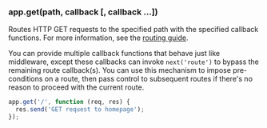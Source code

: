 <h3 id='app.get.method'>app.get(path, callback [, callback ...])</h3>

Routes HTTP GET requests to the specified path with the specified callback functions.
For more information, see the [routing guide](/guide/routing.html).

You can provide multiple callback functions that behave just like middleware, except
these callbacks can invoke `next('route')` to bypass the remaining route callback(s).
You can use this mechanism to impose pre-conditions on a route, then pass control to
subsequent routes if there's no reason to proceed with the current route.

~~~js
app.get('/', function (req, res) {
  res.send('GET request to homepage');
});
~~~
